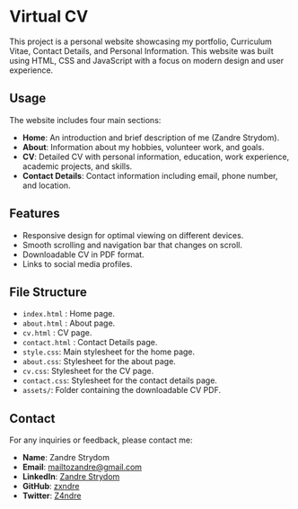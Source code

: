 # Virtual CV

This project is a personal website showcasing my portfolio, Curriculum Vitae, Contact Details, and Personal Information.
This website was built using HTML, CSS and JavaScript with a focus on modern design and user experience.

## Usage

The website includes four main sections:
- **Home**: An introduction and brief description of me (Zandre Strydom).
- **About**: Information about my hobbies, volunteer work, and goals.
- **CV**: Detailed CV with personal information, education, work experience, academic projects, and skills.
- **Contact Details**: Contact information including email, phone number, and location.

## Features

- Responsive design for optimal viewing on different devices.
- Smooth scrolling and navigation bar that changes on scroll.
- Downloadable CV in PDF format.
- Links to social media profiles.

## File Structure

- `index.html` : Home page.
- `about.html` : About page.
- `cv.html` : CV page.
- `contact.html` : Contact Details page.
- `style.css`: Main stylesheet for the home page.
- `about.css`: Stylesheet for the about page.
- `cv.css`: Stylesheet for the CV page.
- `contact.css`: Stylesheet for the contact details page.
- `assets/`: Folder containing the downloadable CV PDF.

## Contact

For any inquiries or feedback, please contact me:

- **Name**: Zandre Strydom
- **Email**: mailtozandre@gmail.com
- **LinkedIn**: [Zandre Strydom](https://www.linkedin.com/in/zandr%C3%A9-strydom-956b09319)
- **GitHub**: [zxndre](https://github.com/zxndre)
- **Twitter**: [Z4ndre](https://x.com/Z4ndre)